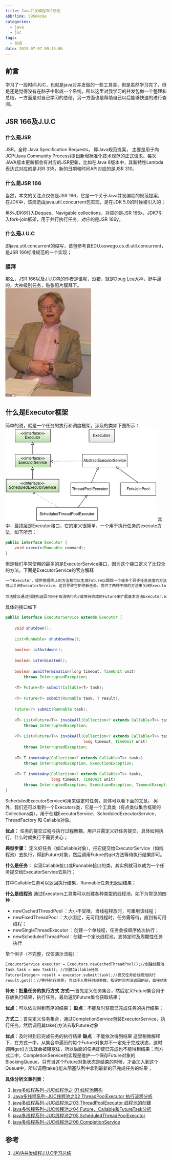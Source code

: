 ```yaml
---
title: Java并发编程JUC总结
abbrlink: 59504c8e
categories:
  - java
  - juc
tags:
  - 总结
date: 2019-07-07 09:45:06
---
```

## 前言

学习了一段时间JUC，也就是java对并发做的一些工具类，但是虽然学习完了，但是还是觉得没有在脑子中形成一个系统，所以这里对我学习的并发包做一个整理和总结，一方面是对自己学习的总结，另一方面也是帮助自己以后能够快速的进行查阅。

## JSR 166及J.U.C

### 什么是JSR

JSR，全称 Java Specification Requests， 即Java规范提案， 主要是用于向JCP(Java Community Process)提出新增标准化技术规范的正式请求。每次JAVA版本更新都会有对应的JSR更新，比如在Java 8版本中，其新特性Lambda表达式对应的是JSR 335，新的日期和时间API对应的是JSR 310。

### 什么是JSR 166

当然，本文的关注点仅仅是JSR 166，它是一个关于Java并发编程的规范提案，在JDK中，该规范由java.util.concurrent包实现，是在JDK 5.0的时候被引入的；

另外JDK6引入Deques、Navigable collections，对应的是JSR 166x，JDK7引入fork-join框架，用于并行执行任务，对应的是JSR 166y。

### 什么是J.U.C

即java.util.concurrent的缩写，该包参考自EDU.oswego.cs.dl.util.concurrent，是JSR 166标准规范的一个实现；

### 膜拜

那么，JSR 166以及J.U.C包的作者是谁呢，没错，就是Doug Lea大神，挺牛逼的，大神级别任务，贴张照片膜拜下。
![879896-20160624160226063-830249727](/images/879896-20160624160226063-830249727.jpg)
<!-- more -->
## 什么是Executor框架

简单的说，就是一个任务的执行和调度框架，涉及的类如下图所示：
![Executor 框架](/images/pasted-345.png)
其中，最顶层是Executor接口，它的定义很简单，一个用于执行任务的execute方法，如下所示：

``` java
public interface Executor {
    void execute(Runnable command);
}
```

但是我们平常使用的最多的是ExecutorService接口，因为这个接口定义了比较全的方法，下面是ExecutorService的官方解释

``` txt
一个Executor，提供管理终止的方法和可以生成Future以跟踪一个或多个异步任务进度的方法。
可以关闭ExecutorService，这将导致它拒绝新任务。提供了两种不同的方法来关闭ExecutorService。 shutdown（）方法将允许先前提交的任务在终止之前执行，而shutdownNow（）方法则阻止等待任务启动并尝试停止当前正在执行的任务。终止时，执行程序没有正在执行的任务，没有等待执行的任务，也没有任何新任务可以提交。应关闭未使用的ExecutorService以允许回收其资源。

方法提交通过创建和返回可用于取消执行和/或等待完成的Future来扩展基本方法Executor.execute（Runnable）。方法invokeAny和invokeAll执行最常用的批量执行形式，执行一组任务，然后等待至少一个或全部完成。 （类ExecutorCompletionService可用于编写这些方法的自定义变体。）
```

具体的接口如下

``` java
public interface ExecutorService extends Executor {

    void shutdown();

    List<Runnable> shutdownNow();

    boolean isShutdown();

    boolean isTerminated();

    boolean awaitTermination(long timeout, TimeUnit unit)
        throws InterruptedException;

    <T> Future<T> submit(Callable<T> task);

    <T> Future<T> submit(Runnable task, T result);

    Future<?> submit(Runnable task);

    <T> List<Future<T>> invokeAll(Collection<? extends Callable<T>> tasks)
        throws InterruptedException;

    <T> List<Future<T>> invokeAll(Collection<? extends Callable<T>> tasks,
                                  long timeout, TimeUnit unit)
        throws InterruptedException;

    <T> T invokeAny(Collection<? extends Callable<T>> tasks)
        throws InterruptedException, ExecutionException;

    <T> T invokeAny(Collection<? extends Callable<T>> tasks,
                    long timeout, TimeUnit unit)
        throws InterruptedException, ExecutionException, TimeoutException;
}

```

ScheduledExecutorService可用来做定时任务，具体可以看下面的文章。
另外，我们还可以看到一个Executors类，它是一个工具类（有点类似集合框架的Collections类），用于创建ExecutorService、ScheduledExecutorService、ThreadFactory 和 Callable对象。

**优点：**
任务的提交过程与执行过程解耦，用户只需定义好任务提交，具体如何执行，什么时候执行不需要关心；

**典型步骤：**
定义好任务（如Callable对象），把它提交给ExecutorService（如线程池）去执行，得到Future对象，然后调用Future的get方法等待执行结果即可。

**什么是任务：**
实现Callable接口或Runnable接口的类，其实例就可以成为一个任务提交给ExecutorService去执行；

其中Callable任务可以返回执行结果，Runnable任务无返回结果；

**什么是线程池**
通过Executors工具类可以创建各种类型的线程池，如下为常见的四种：

* newCachedThreadPool ：大小不受限，当线程释放时，可重用该线程；
* newFixedThreadPool ：大小固定，无可用线程时，任务需等待，直到有可用线程；
* newSingleThreadExecutor ：创建一个单线程，任务会按顺序依次执行；
* newScheduledThreadPool：创建一个定长线程池，支持定时及周期性任务执行

举个例子（不完整，仅仅演示流程）：

``` txt
ExecutorService executor = Executors.newCachedThreadPool();//创建线程池
Task task = new Task(); //创建Callable任务
Future<Integer> result = executor.submit(task);//提交任务给线程池执行
result.get()；//等待执行结果; 可以传入等待时间参数，指定时间内没返回的话，直接结束
```

**补充：批量任务的执行方式**
**方式一**:首先定义任务集合，然后定义Future集合用于存放执行结果，执行任务，最后遍历Future集合获取结果；

**优点**：可以依次得到有序的结果；
**缺点**：不能及时获取已完成任务的执行结果；

**方式二**：首先定义任务集合，通过CompletionService包装ExecutorService，执行任务，然后调用其take()方法去取Future对象

**优点**：及时得到已完成任务的执行结果
**缺点**：不能依次得到结果
这里稍微解释下，在方式一中，从集合中遍历的每个Future对象并不一定处于完成状态，这时调用get()方法就会被阻塞住，所以后面的任务即使已完成也不能得到结果；而方式二中，CompletionService的实现是维护一个保存Future对象的BlockingQueue，只有当这个Future对象状态是结束的时候，才会加入到这个Queue中，所以调用take()能从阻塞队列中拿到最新的已完成任务的结果；

**具体分析文章列表：**

1. [java多线程系列-JUC线程池之 01 线程池架构](/posts/984191f2/)
2. [Java多线程系列-JUC线程池之02 ThreadPoolExecutor 执行流程分析](/posts/ca60f1d2)
3. [java多线程系列-JUC线程池之03 ThreadPoolExecutor 线程池的创建](/posts/a1d13062)
4. [java多线程系列-JUC线程池之04 Future、Callable和FutureTask分析](/posts/d4c4bc29)
5. [java多线程系列-JUC线程池之05 ScheduledThreadPoolExecutor](/posts/3f86c9f8)
6. [java多线程系列-JUC线程池之06 CompletionService](/posts/fac740ad)

## 参考

1. [JAVA并发编程J.U.C学习总结](https://www.cnblogs.com/chenpi/p/5614290.html)